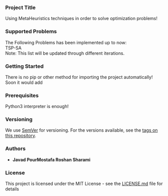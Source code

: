 ### Project Title

Using MetaHeuristics techniques in order to solve optimization problems!<br>

### Supported Problems
The Following Problems has been implemented up to now:<br>
TSP-SA
<br>
Note: This list will be updated through different iterations.

### Getting Started

There is no pip or other method for importing the project automatically!<br>
Soon it would add

### Prerequisites

Python3 interpreter is enough!

### Versioning

We use [SemVer](http://semver.org/) for versioning. For the versions available, see the [tags on this repository](https://github.com/your/project/tags). 

### Authors

* **Javad PourMostafa Roshan Sharami** 

### License

This project is licensed under the MIT License - see the [LICENSE.md](LICENSE.md) file for details

